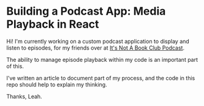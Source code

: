 # Building a Podcast App: Media Playback in React

Hi! I'm currently working on a custom podcast application to display and listen to episodes, for my friends over at [It's Not A Book Club Podcast](https://open.spotify.com/show/2ZgTm0yBRe8reSrRKY7uzk).

The ability to manage episode playback within my code is an important part of this.

I've written an article to document part of my process, and the code in this repo should help to explain my thinking.

Thanks,
Leah.
